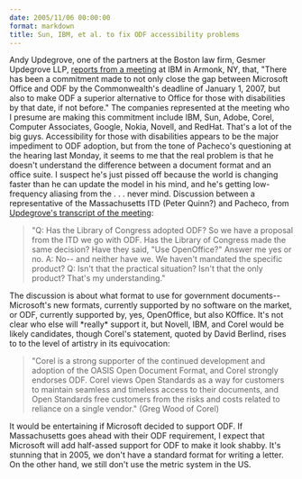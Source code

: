 ```yaml
---
date: 2005/11/06 00:00:00
format: markdown
title: Sun, IBM, et al. to fix ODF accessibility problems
---
```

Andy Updegrove, one of the partners at the Boston law firm, Gesmer Updegrove LLP, <a href="http://www.consortiuminfo.org/newsblog/blog.php?ID=1705">reports from a meeting</a> at IBM in Armonk, NY, that, "There has been a commitment made to not only close the gap between Microsoft Office and ODF by the Commonwealth's deadline of January 1, 2007, but also to make ODF a superior alternative to Office for those with disabilities by that date, if not before." The companies represented at the meeting who I presume are making this commitment include IBM, Sun, Adobe, Corel, Computer Associates, Google, Nokia, Novell, and RedHat. That's a lot of the big guys.
Accessibility for those with disabilities appears to be the major impediment to ODF adoption, but from the tone of Pacheco's questioning at the hearing last Monday, it seems to me that the real problem is that he doesn't understand the difference between a document format and an office suite. I suspect he's just pissed off because the world is changing faster than he can update the model in his mind, and he's getting low-frequency aliasing from the . . . never mind. Discussion between a representative of the Massachusetts ITD (Peter Quinn?) and Pacheco, from <a href="http://www.consortiuminfo.org/newsblog/blog.php?ID=1696">Updegrove's transcript of the meeting</a>:
<blockquote>"Q: Has the Library of Congress adopted ODF? So we have a proposal from the ITD we go with ODF. Has the Library of Congress made the same decision? Have they said, "Use OpenOffice?" Answer me yes or no.
A: No-- and neither have we. We haven't mandated the specific product?
Q: Isn't that the practical situation? Isn't that the only product? That's my understanding."</blockquote>
The discussion is about what format to use for government documents-- Microsoft's new formats, currently supported by no software on the market, or ODF, currently supported by, yes, OpenOffice, but also KOffice. It's not clear who else will *really* support it, but Novell, IBM, and Corel would be likely candidates, though Corel's statement, quoted by David Berlind, rises to to the level of artistry in its equivocation:
<blockquote>"Corel is a strong supporter of the continued development and adoption of the OASIS Open Document Format, and Corel strongly endorses ODF. Corel views Open Standards as a way for customers to maintain seamless and timeless access to their documents, and Open Standards free customers from the risks and costs related to reliance on a single vendor." (Greg Wood of Corel)</blockquote>
It would be entertaining if Microsoft decided to support ODF. If Massachusetts goes ahead with their ODF requirement, I expect that Microsoft will add half-assed support for ODF to make it look shabby.
It's stunning that in 2005, we don't have a standard format for writing a letter. On the other hand, we still don't use the metric system in the US.

